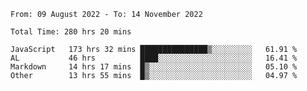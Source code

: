 
<!--START_SECTION:waka-->

```text
From: 09 August 2022 - To: 14 November 2022

Total Time: 280 hrs 20 mins

JavaScript   173 hrs 32 mins ███████████████▒░░░░░░░░░   61.91 %
AL           46 hrs          ████░░░░░░░░░░░░░░░░░░░░░   16.41 %
Markdown     14 hrs 17 mins  █▒░░░░░░░░░░░░░░░░░░░░░░░   05.10 %
Other        13 hrs 55 mins  █▒░░░░░░░░░░░░░░░░░░░░░░░   04.97 %
```

<!--END_SECTION:waka-->











